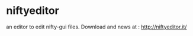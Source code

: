 niftyeditor
===========

an editor to edit nifty-gui files. Download and news at : http://niftyeditor.it/
